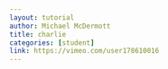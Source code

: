```yaml
---
layout: tutorial
author: Michael McDermott
title: charlie
categories: [student]
link: https://vimeo.com/user178610016
---
```

